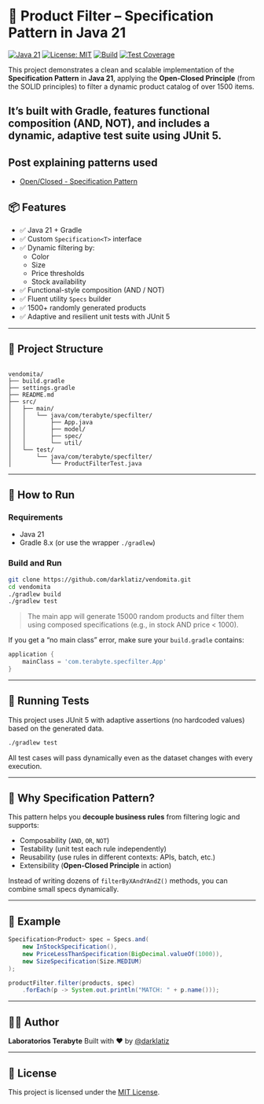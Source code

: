 # 🧠 Product Filter – Specification Pattern in Java 21

[![Java 21](https://img.shields.io/badge/java-21-blue.svg)](https://www.oracle.com/java/)
[![License: MIT](https://img.shields.io/badge/License-MIT-green.svg)](LICENSE)
[![Build](https://img.shields.io/badge/build-passing-brightgreen)](#)
[![Test Coverage](https://img.shields.io/badge/tests-100%25-success)](#)

This project demonstrates a clean and scalable implementation of the **Specification Pattern** in **Java 21**, applying the **Open-Closed Principle** (from the SOLID principles) to filter a dynamic product catalog of over 1500 items.

It’s built with **Gradle**, features functional composition (AND, NOT), and includes a dynamic, adaptive test suite using **JUnit 5**.
---
## Post explaining patterns used
- [Open/Closed - Specification Pattern](https://laboratorios-terabyte.tech/del-caos-al-control-aplicando-el-principio-de-abierto-cerrado-con-el-patron-specification-en-java/)
## 📦 Features

- ✅ Java 21 + Gradle
- ✅ Custom `Specification<T>` interface
- ✅ Dynamic filtering by:
  - Color
  - Size
  - Price thresholds
  - Stock availability
- ✅ Functional-style composition (AND / NOT)
- ✅ Fluent utility `Specs` builder
- ✅ 1500+ randomly generated products
- ✅ Adaptive and resilient unit tests with JUnit 5

---

## 📁 Project Structure

```

vendomita/
├── build.gradle
├── settings.gradle
├── README.md
├── src/
│   ├── main/
│   │   └── java/com/terabyte/specfilter/
│   │       ├── App.java
│   │       ├── model/
│   │       ├── spec/
│   │       └── util/
│   └── test/
│       └── java/com/terabyte/specfilter/
│           └── ProductFilterTest.java

````

---

## 🚀 How to Run

### Requirements

- Java 21
- Gradle 8.x (or use the wrapper `./gradlew`)

### Build and Run

```bash
git clone https://github.com/darklatiz/vendomita.git
cd vendomita
./gradlew build
./gradlew test
````

> The main app will generate 15000 random products and filter them using composed specifications (e.g., in stock AND price < 1000).

If you get a “no main class” error, make sure your `build.gradle` contains:

```groovy
application {
    mainClass = 'com.terabyte.specfilter.App'
}
```

---

## 🧪 Running Tests

This project uses JUnit 5 with adaptive assertions (no hardcoded values) based on the generated data.

```bash
./gradlew test
```

All test cases will pass dynamically even as the dataset changes with every execution.

---

## 🧠 Why Specification Pattern?

This pattern helps you **decouple business rules** from filtering logic and supports:

* Composability (`AND`, `OR`, `NOT`)
* Testability (unit test each rule independently)
* Reusability (use rules in different contexts: APIs, batch, etc.)
* Extensibility (**Open-Closed Principle** in action)

Instead of writing dozens of `filterByXAndYAndZ()` methods, you can combine small specs dynamically.

---

## 📘 Example

```java
Specification<Product> spec = Specs.and(
    new InStockSpecification(),
    new PriceLessThanSpecification(BigDecimal.valueOf(1000)),
    new SizeSpecification(Size.MEDIUM)
);

productFilter.filter(products, spec)
    .forEach(p -> System.out.println("MATCH: " + p.name()));
```

---

## 👨‍💻 Author

**Laboratorios Terabyte**
Built with ❤️ by [@darklatiz](https://github.com/darklatiz)

---

## 📄 License

This project is licensed under the [MIT License](LICENSE).
